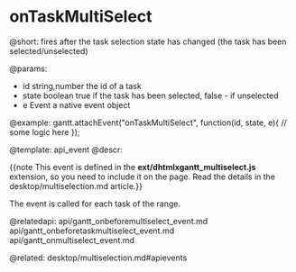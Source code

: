 onTaskMultiSelect
=============

@short:
	fires after the task selection state has changed (the task has been selected/unselected)

@params:
- id		string,number 		the id of a task
- state 	boolean	 			true if the task has been selected, false - if unselected
- e 		Event				a native event object

@example:
gantt.attachEvent("onTaskMultiSelect", function(id, state, e){
	// some logic here
});

@template:	api_event
@descr:

{{note This event is defined in the **ext/dhtmlxgantt_multiselect.js** extension, so you need to include it on the page. Read the details in the desktop/multiselection.md article.}}



The event is called for each task of the range.

@relatedapi:
api/gantt_onbeforemultiselect_event.md
api/gantt_onbeforetaskmultiselect_event.md
api/gantt_onmultiselect_event.md


@related:
desktop/multiselection.md#apievents
